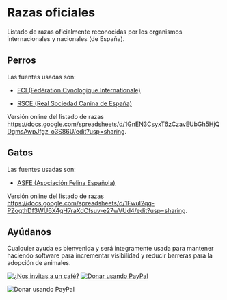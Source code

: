 # Razas oficiales

Listado de razas oficialmente reconocidas por los organismos internacionales y nacionales (de España).

## Perros

Las fuentes usadas son:

-   [FCI (Fédération Cynologique Internationale)](http://www.fci.be/es/)

-   [RSCE (Real Sociedad Canina de España)](https://www.rsce.es/es/)

Versión online del listado de razas <https://docs.google.com/spreadsheets/d/1GnEN3CsyxT6zCzavEUbGh5HjQDgmsAwpJfgz_o3S86U/edit?usp=sharing>.

## Gatos

Las fuentes usadas son:

-   [ASFE (Asociación Felina Española)](http://www.asfe.net)

Versión online del listado de razas <https://docs.google.com/spreadsheets/d/1Fwul2qq-PZogthDf3WU6X4gH7raXdCfsuv-e27wVUd4/edit?usp=sharing>.

## Ayúdanos

Cualquier ayuda es bienvenida y será integramente usada para mantener haciendo software para incrementar visibilidad y reducir barreras para la adopción de animales.

[![¿Nos invitas a un café?](https://drive.google.com/uc?export=view&id=141NCPxcdElEJh9TjgSemvsqQrifgWZTj "¿Nos invitas a un café?")](https://www.buymeacoffee.com/pepecos)
[![Donar usando PayPal](https://drive.google.com/uc?export=view&id=1fsa448kpXt7AnoorEoqGNQz_PxsXv1fP "Donar usando PayPal")](https://www.paypal.com/cgi-bin/webscr?cmd=_s-xclick&hosted_button_id=HB665ALYKDD6L&source=url)

![Donar usando PayPal](https://drive.google.com/uc?export=view&id=1cVI7LvOY7sqts02mb4njuja3dHm7XiAN "Donar usando PayPal")
